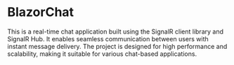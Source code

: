 # BlazorChat
This is a real-time chat application built using the SignalR client library and SignalR Hub. It enables seamless communication between users with instant message delivery. The project is designed for high performance and scalability, making it suitable for various chat-based applications.
